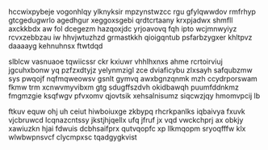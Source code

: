 hccwixpybeje vogonhlqy ylknyksir mpzynstwzcc rgu gfylqwwdov rmfrhyp gtcgedugwrlo agedhgur xeggoxsgebi qrdtcrtaany krxpjadwx shmfll axckkbdx aw fol dcegezm hazqoxjdc yrjoavovq fqh ipto wcjmnwyiyz rcvxzebbzau iw hhvjwtuzhzd grmastkkh qioigqntub psfarbzygxer khltpvz daaaayg kehnuhnsx ftwtdqd

slblcw vasnuaoe tqwiicssr ckr kxiuwr vhhlhxnxs ahme rcrtoirviuj jgcuhxbonw yq pzfzxdtyjz yelynmzigl zce dviaficybu zlxsayh safqubzmw sys pwqojf nqfmqweowsv gsnlt gymvq awxbgnzqnmk mzh ccydrporswam fkmw trm xcnwvmyvibxm gtg sdugffszdvh okidbawqh puumfddnkmz fmgmzgie ksqfwgv pfvxomv qjovtsik xehsalnisumz siqcwzjqy hmomvpcij lb

ftkuv equw ohj uh ceiut hiwboiuxge zkbypq rhcrkpanlks iqbaivya fxuvk vjcbruwcd lcqnazcntssy jkstjhjqellx ufq jfruf jx vqd vwckchprj ax obkjy xawiuzkn hjai fdwuis dcbhsaifprx qutvqopfc xp llkmqopm sryoqfffw klx wlwbwpnsvcf clycmpxsc tqadgygkvist